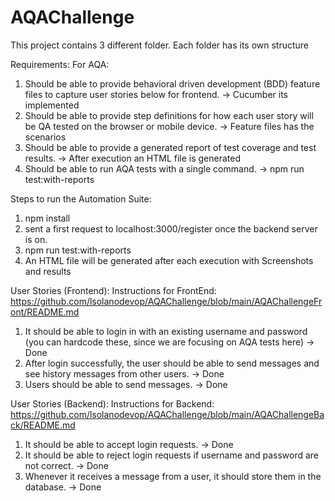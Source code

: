 # AQAChallenge
 
This project contains 3 different folder.
Each folder has its own structure

Requirements:
For AQA:
1. Should be able to provide behavioral driven development (BDD) feature files to capture user stories below for frontend. -> Cucumber its implemented
2. Should be able to provide step definitions for how each user story will be QA tested on the browser or mobile device. -> Feature files has the scenarios
3. Should be able to provide a generated report of test coverage and test results. -> After execution an HTML file is generated
4. Should be able to run AQA tests with a single command. -> npm run test:with-reports

Steps to run the Automation Suite: 
1. npm install
2. sent a first request to localhost:3000/register once the backend server is on.
3. npm run test:with-reports
4. An HTML file will be generated after each execution with Screenshots and results

   
User Stories (Frontend): Instructions for FrontEnd: https://github.com/lsolanodevop/AQAChallenge/blob/main/AQAChallengeFront/README.md
1. It should be able to login in with an existing username and password (you can hardcode these, since we are focusing on AQA tests here) -> Done
2. After login successfully, the user should be able to send messages and see history messages from other users. -> Done
3. Users should be able to send messages. -> Done

   
User Stories (Backend): Instructions for Backend: https://github.com/lsolanodevop/AQAChallenge/blob/main/AQAChallengeBack/README.md
1. It should be able to accept login requests. -> Done
2. It should be able to reject login requests if username and password are not correct. -> Done
3. Whenever it receives a message from a user, it should store them in the database. -> Done

   
